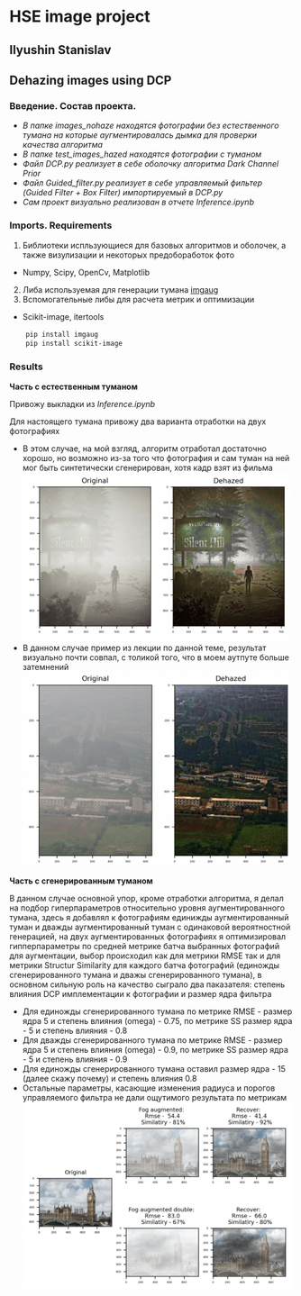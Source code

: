 # HSE image project

## Ilyushin Stanislav
## Dehazing images using DCP

### Введение. Состав проекта.

* _В папке images_nohaze находятся фотографии без естественного тумана на которые аугментировалась дымка для проверки качества алгоритма_
* _В папке test_images_hazed находятся фотографии с туманом_
* _Файл DCP.py реализует в себе оболочку алгоритма Dark Channel Prior_
* _Файл Guided_filter.py реализует в себе управляемый фильтер (Guided Filter + Box Filter) импортируемый в DCP.py_
* _Сам проект визуально реализован в отчете Inference.ipynb_

### Imports. Requirements

1. Библиотеки испльзующиеся для базовых алгоритмов и оболочек, а также визулизации и некоторых предобоработок фото
  * Numpy, Scipy, OpenCv, Matplotlib
2. Либа используемая для генерации тумана [imgaug](https://imgaug.readthedocs.io/en/latest/)
3. Вспомогательные либы для расчета метрик и оптимизации
  * Scikit-image, itertools
```Bash
    pip install imgaug
    pip install scikit-image
```

### Results

**Часть с естественным туманом**

Привожу выкладки из *Inference.ipynb* 

Для настоящего тумана привожу два варианта отработки на двух фотографиях
 
* В этом случае, на мой взгляд, алгоритм отработал достаточно хорошо, но возможно из-за того что фотография и сам туман на ней мог быть синтетически сгенерирован, хотя кадр взят из фильма ![Первый пример](output_pics/Out_haze.png)
* В данном случае пример из лекции по данной теме, результат визуально почти совпал, с толикой того, что в моем аутпуте больше затемнений ![Второй пример](output_pics/Out_haze_1.png)

**Часть с сгенерированным туманом**

В данном случае основной упор, кроме отработки алгоритма, я делал на подбор гиперпараметров относительно уровня аугментированного тумана, здесь я добавлял к фотографиям единижды аугментированный туман и дважды аугментированный туман с одинаковой вероятностной генерацией, на двух аугментированных фотографиях я оптимизировал гипперпараметры по средней метрике батча выбранных фотографий для аугментации, выбор происходил как для метрики RMSE так и для метрики Structur Similarity для каждого батча фотографий (единожды сгенерированного тумана и дважы сгенерированного тумана), в основном сильную роль на качество сыграло два паказателя: степень влияния DCP имплементации к фотографии и размер ядра фильтра
* Для единожды сгенерированного тумана по метрике RMSE - размер ядра 5 и степень влияния (omega) - 0.75, по метрике SS размер ядра - 5 и степень влияния - 0.8
* Для дважды сгенерированного тумана по метрике RMSE - размер ядра 5 и степень влияния (omega) - 0.9, по метрике SS размер ядра - 5 и степень влияния - 0.9
* Для единожды сгенерированного тумана оставил размер ядра - 15 (далее скажу почему) и степень влияния 0.8
* Остальные параметры, касающие изменения радиуса и порогов управляемого фильтра не дали ощутимого результата по метрикам
![Первый отработки и сравнения](output_pics/Out_haze_aug.png)
